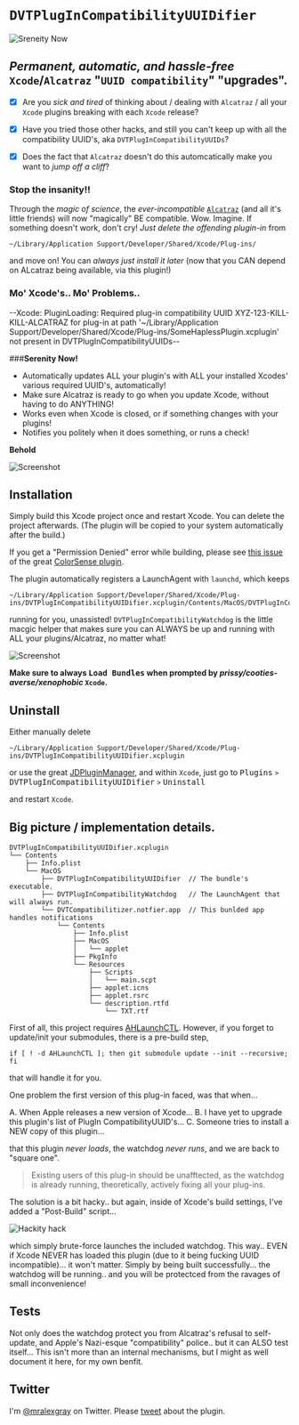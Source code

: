 
# `DVTPlugInCompatibilityUUIDifier`

![Sreneity Now](https://github.com/mralexgray/DVTPlugInCompatibilityUUIDifier/raw/master/Screenshots/alcatraz.art.png)

## _Permanent, automatic, and hassle-free_ `Xcode`/`Alcatraz` "`UUID compatibility`" "upgrades".

- [x] Are you *sick and tired* of thinking about / dealing with `Alcatraz` / all your `Xcode` plugins breaking with each `Xcode` release?

- [x] Have you tried those other hacks, and still you can't keep up with all the compatibility UUID's, aka `DVTPlugInCompatibilityUUIDs`?

- [x] Does the fact that `Alcatraz` doesn't do this automcatically make you want to _jump off a cliff_?

### Stop the insanity!!

Through the _magic of science_, the _ever-incompatible_ [`Alcatraz`](http://alcatraz.io) (and all it's little friends) will now "magically" BE compatible.  Wow.  Imagine.  If something doesn't work, don't cry!  *Just delete the offending plugin-in* from 

    ~/Library/Application Support/Developer/Shared/Xcode/Plug-ins/
		
and move on!  You can _always just install it later_ (now that you CAN depend on ALcatraz being available, via this plugin!)  

### Mo' Xcode's.. Mo' Problems..

--Xcode: PluginLoading: Required plug-in compatibility UUID XYZ-123-KILL-KILL-ALCATRAZ for plug-in at path '~/Library/Application Support/Developer/Shared/Xcode/Plug-ins/SomeHaplessPlugin.xcplugin' not present in DVTPlugInCompatibilityUUIDs--


###**Serenity Now!**

- Automatically updates ALL your plugin's with ALL your installed Xcodes' various required UUID's, automatically!
- Make sure Alcatraz is ready to go when you update Xcode, without having to do ANYTHING!
- Works even when Xcode is closed, or if something changes with your plugins!
- Notifies you politely when it does something, or runs a check!

**Behold**

![Screenshot](https://github.com/mralexgray/DVTPlugInCompatibilityUUIDifier/raw/master/Screenshots/notification.png "Notifications!")

## Installation

Simply build this Xcode project once and restart Xcode. You can delete the project afterwards. (The plugin will be copied to your system automatically after the build.)

If you get a "Permission Denied" error while building, please see [this issue](https://github.com/omz/ColorSense-for-Xcode/issues/1) of the great [ColorSense plugin](https://github.com/omz/ColorSense-for-Xcode/).

The plugin automatically registers a LaunchAgent with `launchd`, which keeps 
 
    ~/Library/Application Support/Developer/Shared/Xcode/Plug-ins/DVTPlugInCompatibilityUUIDifier.xcplugin/Contents/MacOS/DVTPlugInCompatibilityWatchdog

 running for you, unassisted!  `DVTPlugInCompatibilityWatchdog` is the little macgic helper that makes sure you can ALWAYS be up and running with ALL your plugins/Alcatraz, no matter what!

![Screenshot](https://github.com/mralexgray/DVTPlugInCompatibilityUUIDifier/raw/master/Screenshots/xcode.hates.you.png "WAAAA. No cooties!")

**Make sure to always <kbd>Load Bundles</kbd> when prompted by _prissy/cooties-averse/xenophobic_ `Xcode`.**

## Uninstall

Either manually delete 

    ~/Library/Application Support/Developer/Shared/Xcode/Plug-ins/DVTPlugInCompatibilityUUIDifier.xcplugin

or use the great [JDPluginManager](https://github.com/jaydee3/JDPluginManager), and within `Xcode`, just go to <kbd>Plugins</kbd> `>` <kbd>DVTPlugInCompatibilityUUIDifier</kbd> `>` <kbd>Uninstall</kbd> 

and restart `Xcode`.

## Big picture / implementation details.
	
	DVTPlugInCompatibilityUUIDifier.xcplugin  
	└── Contents
	    ├── Info.plist
	    └── MacOS
	        ├── DVTPlugInCompatibilityUUIDifier  // The bundle's executable.
	        ├── DVTPlugInCompatibilityWatchdog   // The LaunchAgent that will always run.
	        └── DVTCompatibilitizer.notfier.app  // This bunlded app handles notifications
	            └── Contents
	                ├── Info.plist
	                ├── MacOS
	                │   └── applet
	                ├── PkgInfo
	                └── Resources
	                    ├── Scripts
	                    │   └── main.scpt
	                    ├── applet.icns
	                    ├── applet.rsrc
	                    └── description.rtfd
	                        └── TXT.rtf

First of all, this project requires [AHLaunchCTL](https://github.com/mralexgray/AHLaunchCTL).  However, if you forget to update/init your submodules, there is a pre-build step, 

    if [ ! -d AHLaunchCTL ]; then git submodule update --init --recursive; fi

that will handle it for you.

One problem the first version of this plug-in faced, was that when...

A. When Apple releases a new version of Xcode...
B. I have yet to upgrade this plugin's list of PlugIn CompatibilityUUID's...
C. Someone tries to install a NEW copy of this plugin...

that this plugin _never loads_, the watchdog _never runs_, and we are back to "square one".

> Existing users of this plug-in should be unafftected, as the watchdog is already running, theoretically, actively fixing all your plug-ins.
    
The solution is a bit hacky.. but again, inside of Xcode's build settings, I've added a "Post-Build" script...

![Hackity hack](https://github.com/mralexgray/DVTPlugInCompatibilityUUIDifier/raw/master/Screenshots/hacky.workaround.png)

which simply brute-force launches the included watchdog. This way.. EVEN if Xcode NEVER has loaded this plugin (due to it being fucking UUID incompatible)...  it won't matter.  Simply by being built successfully... the watchdog will be running.. and you will be protectced from the ravages of small inconvenience!

## Tests

Not only does the watchdog protect you from Alcatraz's refusal to self-update, and Apple's Nazi-esque "compatibility" police..  but it can ALSO test itself...  This isn't more than an internal mechanisms, but I might as well document it here, for my own benfit.


## Twitter

I'm [@mralexgray](http://twitter.com/mralexgray) on Twitter. Please [tweet](https://twitter.com/intent/tweet?button_hashtag=DVTPlugInCompatibilityUUIDifier&text=Permanent%2C+automatic%2C+and+hassle-free+Xcode%2FAlcatraz+upgrades.%20http%3A%2F%2Flinks.mrgray.com%2FMoPluginsMoProblems&via=mralexgray) about the plugin. 
